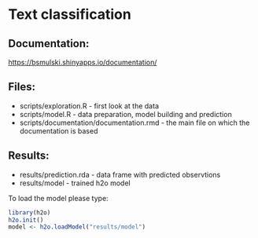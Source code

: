 # Text classification

## Documentation:
https://bsmulski.shinyapps.io/documentation/

## Files:
- scripts/exploration.R - first look at the data
- scripts/model.R - data preparation, model building and prediction
- scripts/documentation/documentation.rmd - the main file on which the documentation is based
 
## Results:
- results/prediction.rda - data frame with predicted observtions
- results/model - trained h2o model

To load the model please type:
```r
library(h2o)
h2o.init()
model <- h2o.loadModel("results/model")
```
